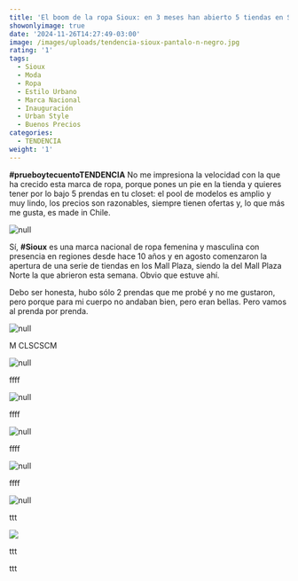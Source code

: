 ```yaml
---
title: 'El boom de la ropa Sioux: en 3 meses han abierto 5 tiendas en Santiago'
showonlyimage: true
date: '2024-11-26T14:27:49-03:00'
image: /images/uploads/tendencia-sioux-pantalo-n-negro.jpg
rating: '1'
tags:
  - Sioux
  - Moda
  - Ropa
  - Estilo Urbano
  - Marca Nacional
  - Inauguración
  - Urban Style
  - Buenos Precios
categories:
  - TENDENCIA
weight: '1'
---
```

**\#prueboytecuentoTENDENCIA** No me impresiona la velocidad con la que ha crecido esta marca de ropa, porque pones un pie en la tienda y quieres tener por lo bajo 5 prendas en tu closet: el pool de modelos es amplio y muy lindo, los precios son razonables, siempre tienen ofertas y, lo que más me gusta, es made in Chile.

<!--more-->



![null](/images/uploads/tendencia-sioux-pantalo-n-negro.jpg)

Sí, **\#Sioux** es una marca nacional de ropa femenina y masculina con presencia en regiones desde hace 10 años y en agosto comenzaron la apertura de una serie de tiendas en los Mall Plaza, siendo la del Mall Plaza Norte la que abrieron esta semana. Obvio que estuve ahí.

Debo ser honesta, hubo sólo 2 prendas que me probé y no me gustaron, pero porque para mi cuerpo no andaban bien, pero eran bellas. Pero vamos al prenda por prenda.



![null](/images/uploads/tendencia-sioux-polera-falda.jpg)

M CLSCSCM

![null](/images/uploads/tendencia-sioux-polero-n-bermuda.jpg)

ffff

![null](/images/uploads/tendencia-sioux-bluza.jpg)

ffff

![null](/images/uploads/tendencia-sioux-ppal-ok.jpg)

ffff

![null](/images/uploads/tendencia-sioux-desfile.jpg)

ffff

![null](/images/uploads/tendencia-sioux-vestido-billetera.jpg)

ttt

![](/images/uploads/tendencia-sioux-masculino.jpg)

ttt

ttt
